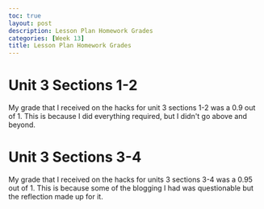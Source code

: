 ```yaml
---
toc: true
layout: post
description: Lesson Plan Homework Grades
categories: [Week 13]
title: Lesson Plan Homework Grades
---
```


# Unit 3 Sections 1-2
My grade that I received on the hacks for unit 3 sections 1-2 was a 0.9 out of 1. This is because I did everything required, but I didn't go above and beyond.

# Unit 3 Sections 3-4
My grade that I received on the hacks for units 3 sections 3-4 was a 0.95 out of 1. This is because some of the blogging I had was questionable but the reflection made up for it.